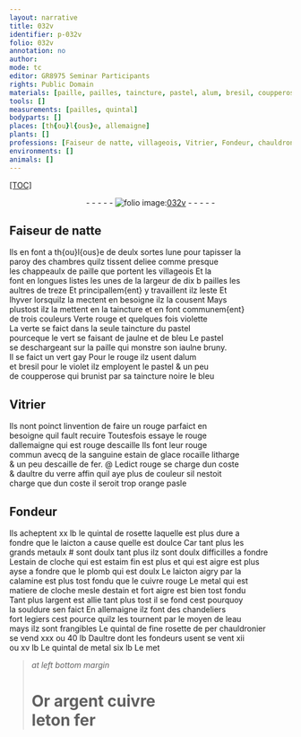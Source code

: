 ```yaml
---
layout: narrative
title: 032v
identifier: p-032v
folio: 032v
annotation: no
author:
mode: tc
editor: GR8975 Seminar Participants
rights: Public Domain
materials: [paille, pailles, taincture, pastel, alum, bresil, coupperose, rouge dallemaigne, sanguine, estain de glace, rocaille, litharge, escaille de fer, verre, rosette, laicton, grands metaulx, estain de cloche, estaim fin, plomb qui est doulx, laicton aigry par la calamine, calamine, cuivre rouge, metal qui est matiere de cloche, estain, argent, souldure, eau, fine rosette de per chauldronier, metal, Or, cuivre, leton, fer]
tools: []
measurements: [pailles, quintal]
bodyparts: []
places: [th{ou}l{ous}e, allemaigne]
plants: []
professions: [Faiseur de natte, villageois, Vitrier, Fondeur, chauldronier, fondeurs]
environments: []
animals: []
---
```


<p><a href="{{ site.baseurl }}/diplomatic/">[TOC]</a></p><div class="folio" align="center">- - - - - <a href="http://gallica.bnf.fr/ark:/12148/btv1b10500001g/f70.image" target="_blank"><img src="https://cu-mkp.github.io/2017-workshop-edition/assets/photo-icon.png" alt="folio image: " style="display:inline-block; margin-bottom:-3px;"/>032v</a> - - - - - </div>  
  

## <span class="pro">Faiseur de natte</span>

 
Ils en font a <span class="pl">th{ou}l{ous}e</span> de deulx sortes lune pour tapisser la<br/> paroy des chambres quilz tissent deliee comme presque<br/> les chappeaulx de <span class="m">paille</span> que portent les <span class="pro">villageois</span> Et la<br/> font en longues listes les unes de la largeur de dix <span class="del">b</span> <span class="ms"><span class="m">pailles</span></span> les<br/> aultres de treze Et principallem{ent} y travaillent ilz leste Et<br/> l<span class="tmp">hyver</span> lorsquilz la mectent en besoigne ilz la cousent Mays<br/> plustost ilz la mettent en la <span class="m">taincture</span> et en font communem{ent}<br/> de trois couleurs Verte rouge et quelques fois violette<br/> La verte se faict dans la seule taincture du <span class="m">pastel</span><br/> pourceque le vert se faisant de jaulne et de bleu Le <span class="m">pastel</span><br/> se deschargeant sur la <span class="m">paille</span> qui monstre son iaulne bruny.<br/> Il se faict un vert gay Pour le rouge ilz usent d<span class="m">alum</span><br/> et <span class="m">bresil</span> pour le violet ilz employent le <span class="m">pastel</span> & un peu<br/> de <span class="m">coupperose</span> qui brunist par sa taincture noire le bleu
 
 
  

## <span class="pro">Vitrier</span>

 
Ils nont poinct linvention de faire un rouge parfaict en<br/> besoigne quil fault recuire Toutesfois essaye le <span class="m">rouge<br/> dallemaigne</span> qui est rouge descaille Ils font leur rouge<br/> commun avecq de la <span class="m">sanguine</span> <span class="m">estain de glace</span> <span class="m">rocaille</span> <span class="m">litharge</span><br/> & un peu d<span class="m">escaille de fer</span>. @ Ledict rouge se charge dun coste<br/> & daultre du <span class="m">verre</span> affin quil aye plus de couleur sil nestoit<br/> charge que dun coste il seroit trop orange pasle
 
 
  

## <span class="pro">Fondeur</span>

 
Ils acheptent xx <span class="cn">lb</span> le <span class="ms">quintal</span> de <span class="m">rosette</span> laquelle est plus dure a<br/> fondre que le <span class="m">laicton</span> a cause quelle est doulce Car tant plus les<br/> <span class="m"><span class="add">grands</span> metaulx</span> <span class="add">#</span> sont doulx tant plus ilz sont <span class="del">doulx</span> difficilles a fondre<br/> L<span class="m">estain de cloche</span> qui est <span class="m">estaim fin</span> <span class="del">est plus</span> et qui est aigre est plus<br/> ayse a fondre que le <span class="m">plomb qui est doulx</span> Le <span class="m">laicton aigry par la<br/> <span class="m">calamine</span></span> est plus tost fondu que le <span class="m">cuivre rouge</span> Le <span class="m">metal qui est<br/> matiere de cloche</span> mesle d<span class="m">estain</span> et fort aigre est bien tost fondu<br/> Tant plus l<span class="m">argent</span> est allie tant plus tost il se fond cest pourquoy<br/> la <span class="m">souldure</span> sen faict En <span class="pl">allemaigne</span> ilz font des chandeliers<br/> fort legiers cest pource quilz les tournent par le moyen de l<span class="m">eau</span><br/> mays ilz sont frangibles Le <span class="ms">quintal</span> de <span class="m">fine rosette de <span class="del">per</span> <span class="pro">chauldronier</span></span><br/> se vend xxx ou 40 <span class="cn">lb</span> Daultre dont les <span class="pro">fondeurs</span> usent se vent xii<br/> ou xv <span class="cn">lb</span> Le <span class="ms">quintal</span> de <span class="m">metal</span> six <span class="cn">lb</span> <span class="del">Le met</span>
 
> *at left bottom margin*
> 
> 
>   # <span class="m">Or</span> <span class="m">argent</span> <span class="m">cuivre</span><br/> <span class="m">leton</span> <span class="m">fer</span>
 
